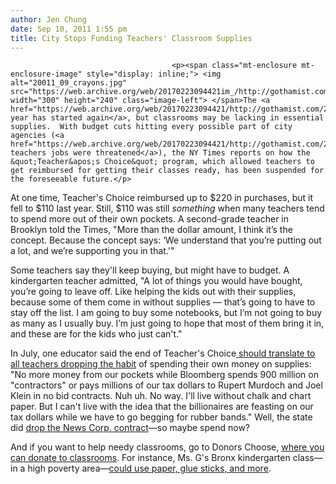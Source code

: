 ```yaml
---
author: Jen Chung
date: Sep 10, 2011 1:55 pm
title: City Stops Funding Teachers' Classroom Supplies
---
```


	
										<p><span class="mt-enclosure mt-enclosure-image" style="display: inline;"> <img alt="20011_09_crayons.jpg" src="https://web.archive.org/web/20170223094421im_/http://gothamist.com/attachments/jen/20011_09_crayons.jpg" width="300" height="240" class="image-left"> </span>The <a href="https://web.archive.org/web/20170223094421/http://gothamist.com/2011/09/08/nyc_public_schools_open_up_today.php">school year has started again</a>, but classrooms may be lacking in essential supplies.  With budget cuts hitting every possible part of city agencies (<a href="https://web.archive.org/web/20170223094421/http://gothamist.com/2011/06/25/4100_teacher_layoffs_averted_after.php">4,100 teachers jobs were threatened</a>), the NY Times reports on how the &quot;Teacher&apos;s Choice&quot; program, which allowed teachers to get reimbursed for getting their classes ready, has been suspended for the foreseeable future.</p>

<p>At one time, Teacher&apos;s Choice reimbursed up to $220 in purchases, but it fell to $110 last  year. Still, $110 was still <em>something</em> when many teachers tend to spend more out of their own pockets. A second-grade teacher in Brooklyn told the Times, &quot;More than the dollar amount, I think it&#x2019;s the concept. Because the concept says: &#x2018;We understand that you&#x2019;re putting out a lot, and we&#x2019;re supporting you in that.&apos;&quot;  </p>

<p>Some teachers say they&apos;ll keep buying, but might have to budget.  A kindergarten teacher admitted, &quot;A lot of things you would have bought, you&#x2019;re going to leave off. Like helping the kids out with their supplies, because some of them come in without supplies &#x2014; that&#x2019;s going to have to stay off the list. I am going to buy some notebooks, but I&#x2019;m not going to buy as many as I usually buy. I&#x2019;m just going to hope that most of them bring it in, and these are for the kids who just can&apos;t.&quot; </p>

<p>In July, one educator said the end of Teacher&apos;s Choice<a href="https://web.archive.org/web/20170223094421/http://www.accountabletalk.com/2011/07/requiem-for-bad-program.html"> should translate to all teachers dropping the habit</a> of spending their own money on supplies: &quot;No more money from our pockets while Bloomberg spends 900 million on &quot;contractors&quot; or pays millions of our tax dollars to Rupert Murdoch and Joel Klein in no bid contracts. Nuh uh. No way. I&apos;ll live without chalk and chart paper. But I can&apos;t live with the idea that the billionaires are feasting on our tax dollars while we have to go begging for rubber bands.&quot;  Well, the state did <a href="https://web.archive.org/web/20170223094421/http://gothamist.com/2011/08/30/state_kills_27_million_nyc_schools.php">drop the News Corp. contract</a>&#x2014;so maybe spend now? </p>

<p>And if you want to help needy classrooms, go to Donors Choose, <a href="https://web.archive.org/web/20170223094421/http://www.donorschoose.org/donors/search.html?page=1&amp;state=NY&amp;community=19811:3">where you can donate to classrooms</a>.  For instance, Ms. G&apos;s Bronx kindergarten class&#x2014;in a high poverty area&#x2014;<a href="https://web.archive.org/web/20170223094421/http://www.donorschoose.org/donors/proposal.html?id=623427&amp;verify=-177265512">could use paper, glue sticks, and more</a>.  </p>					
										
									
				